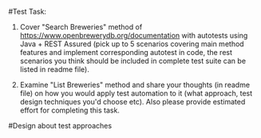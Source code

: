 #Test Task:

1) Cover "Search Breweries" method of
    https://www.openbrewerydb.org/documentation with autotests using Java + REST Assured (pick up to 5 scenarios covering main method features and implement corresponding autotest in code, the rest scenarios you think should be included in complete test suite can be listed in readme file).

2) Examine "List Breweries" method and share your thoughts (in readme file) on how you would apply test automation to it (what approach, test design techniques you'd choose etc). Also please provide estimated effort for completing this task.

#Design about test approaches
